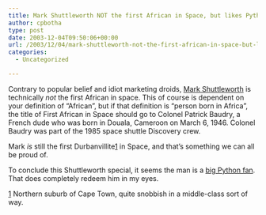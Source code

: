 ```yaml
---
title: Mark Shuttleworth NOT the first African in Space, but likes Python
author: cpbotha
type: post
date: 2003-12-04T09:50:06+00:00
url: /2003/12/04/mark-shuttleworth-not-the-first-african-in-space-but-likes-python/
categories:
  - Uncategorized

---
```

Contrary to popular belief and idiot marketing droids, [Mark Shuttleworth][1] is technically _not_ the first African in space. This of course is dependent on your definition of “African”, but if that definition is “person born in Africa”, the title of First African in Space should go to Colonel Patrick Baudry, a French dude who was born in Douala, Cameroon on March 6, 1946. Colonel Baudry was part of the 1985 space shuttle Discovery crew.

Mark _is_ still the first Durbanvillite[1] in Space, and that’s something we can all be proud of.

To conclude this Shuttleworth special, it seems the man is a [big Python fan][2]. That does completely redeem him in my eyes.

[1] Northern suburb of Cape Town, quite snobbish in a middle-class sort of way.

 [1]: http://www.markshuttleworth.com/
 [2]: http://www.markshuttleworth.com/bounty.html
